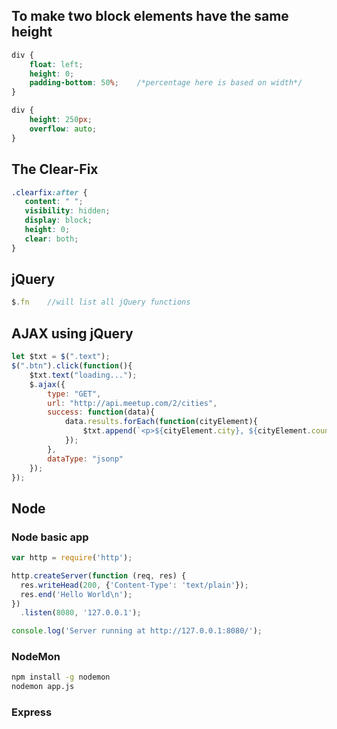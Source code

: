
## To make two block elements have the same height

```css
div {
	float: left;
	height: 0;
	padding-bottom: 50%;	/*percentage here is based on width*/
}

div {
	height: 250px;
	overflow: auto;
}
```

## The Clear-Fix

```css
.clearfix:after {
   content: " "; 
   visibility: hidden;
   display: block;
   height: 0;
   clear: both;
}
```

## jQuery

```js
$.fn 	//will list all jQuery functions
```

## AJAX using jQuery

```js
let $txt = $(".text");
$(".btn").click(function(){
	$txt.text("loading...");
	$.ajax({
		type: "GET",
		url: "http://api.meetup.com/2/cities",
		success: function(data){
			data.results.forEach(function(cityElement){
				$txt.append(`<p>${cityElement.city}, ${cityElement.country}</p>`);
			});
		},
		dataType: "jsonp"
	});
});
```

## Node

### Node basic app

```js
var http = require('http');

http.createServer(function (req, res) {
  res.writeHead(200, {'Content-Type': 'text/plain'});
  res.end('Hello World\n');
})
  .listen(8080, '127.0.0.1');

console.log('Server running at http://127.0.0.1:8080/');
```
### NodeMon

```bash
npm install -g nodemon
nodemon app.js
```

### Express

```js

```
<!--stackedit_data:
eyJoaXN0b3J5IjpbLTE3NjgyNDk1MTMsLTExMjI4OTcwNjksLT
k3MDI4NzI3NywtODAxNzg4ODUwLC0xNjU5OTE0NjksMTM1MTkw
MzAwMyw4NzEzNTEwOTIsMTUzNjY5MTU3MiwtMzE4MTg0Mjk4LC
03OTg3NDk2NDQsNzQyODQzMTkzLC02MDAzMjcxNzNdfQ==
-->